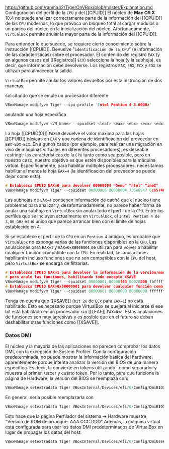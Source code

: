 https://github.com/ranma42/TigerOnVBox/blob/master/Explanation.md
Configuración del perfil de la ``CPU`` y del [[CPUID]]
El núcleo de **Mac OS X** 10.4 no puede analizar correctamente parte de la información del [[CPUID]] de las ``CPU`` modernas, lo que provoca un bloqueo total al cargar módulos o un pánico del núcleo en la inicialización del núcleo. Afortunadamente, ``VirtualBox`` permite anular la mayor parte de la información del [[CPUID]].

Para entender lo que sucede, se requiere cierto conocimiento sobre la instrucción [[CPUID]]. Devuelve "``identificación de la CPU``" (e información de las características) sobre el procesador. El contenido del registro ``EAX`` (y en algunos casos del [[Registros]] ``ECX``) selecciona la hoja (y la subhoja), es decir, qué información debe devolverse. Los registros ``EAX``, ``EBX``, ``ECX`` y ``EDX`` se utilizan para almacenar la salida.

``VirtualBox`` permite anular los valores devueltos por esta instrucción de dos maneras:

solicitando que se emule un procesador diferente
```c
VBoxManage modifyvm Tiger --cpu-profile 'Intel Pentium 4 3.00GHz'
```

anulando una hoja específica
```c
VBoxManage modifyvm <VM_Name> --cpuidset <leaf> <eax> <ebx> <ecx> <edx>
```
La hoja [[CPUID(0)]] ``EAX=0`` devuelve el valor máximo para las hojas [[CPUID]] básicas en ``EAX`` y una cadena de identificación del proveedor en ``EBX-EDX-ECX``. En algunos casos (por ejemplo, para realizar una migración en vivo de máquinas virtuales en diferentes procesadores), es deseable restringir las características de la ``CPU`` tanto como sea posible, pero en nuestro caso, nuestro objetivo es que estén disponibles para la máquina virtual. Específicamente, para habilitar múltiples procesadores, necesitamos habilitar al menos la hoja ``EAX=4`` (la identificación del proveedor se puede dejar como está).

```c
# Establezca CPUID EAX=0 para devolver 00000004 "Genu" "ntel" "ineI"
VBoxManage modifyvm Tiger --cpuidset 00000000 00000004 756e6547 6c65746e 49656e69
```

Las subhojas de ``EAX=4`` contienen información de caché que el núcleo tiene problemas para analizar y, desafortunadamente, no parece haber forma de anular una subhoja en ``VirtualBox`` sin anular todo el perfil de la ``CPU``. Entre los perfiles que se incluyen actualmente en ``VirtualBox``, el ``Intel Pentium 4 de 3,00 GHz`` es el único que parece arrancar bien con el límite de hojas establecido en 4.

Si se establece el perfil de la ``CPU`` en un ``Pentium 4`` antiguo, es probable que ``VirtualBox`` no exponga varias de las funciones disponibles en la ``CPU``. Las anulaciones para ``EAX=1`` y ``EAX=0x80000001`` se utilizan para volver a habilitar cualquier función compatible con la ``CPU``. En realidad, las anulaciones habilitarán incluso funciones que no son compatibles con la ``CPU`` del host, pero ``VirtualBox`` se encarga de filtrarlas.
```c
# Establezca CPUID EAX=1 para devolver la información de la versión/marca de Pentium 4
# pero anule las funciones, habilitando todo excepto XSAVE
VBoxManage modifyvm Tiger --cpuidset 00000001 00000f43 00020800 fbffffff ffffffff
# Establezca CPUID EAX=0x80000001 para devolver cualquier función como habilitada
VBoxManage modifyvm Tiger --cpuidset 80000001 00000000 00000000 ffffffff ffffffff
```
Tenga en cuenta que [[XSAVE]] (``bit 26`` de ``ECX`` para ``EAX=1``) no está habilitado. Esto es necesario porque VirtualBox se quejará al iniciarse si ese bit está habilitado en un procesador sin [[LEAF]] ``EAX=0xd``. Estas anulaciones de funciones son muy agresivas y es posible que en el futuro se deban deshabilitar otras funciones como [[XSAVE]].

### Datos DMI 
El núcleo y la mayoría de las aplicaciones no parecen comprobar los datos DMI, con la excepción de System Profiler. Con la configuración predeterminada, no puede mostrar la información básica del hardware, aparentemente porque intenta analizar la versión del BIOS de una manera específica. Es decir, la convierte en tokens utilizando . como separador y muestra el primer, tercer y cuarto token. Por lo tanto, para que funcione la página de Hardware, la versión del BIOS se reemplaza con:
```c
VBoxManage setextradata Tiger VBoxInternal/Devices/efi/0/Config/DmiBIOSVersion EFI32..Virtual.Box
```
En general, sería posible reemplazarla con
```c
VBoxManage setextradata Tiger VBoxInternal/Devices/efi/0/Config/DmiBIOSVersion AAA.BBB.CCC.DDD.EEE
```
Esto hace que la página Perfilador del sistema → Hardware muestre "Versión de ROM de arranque: AAA.CCC.DDD"
Además, la máquina virtual está configurada para usar los datos DMI predeterminados de VirtualBox en lugar de propagar los datos del host:
```c
VBoxManage setextradata Tiger VBoxInternal/Devices/efi/0/Config/DmiUseHostInfo 0
```